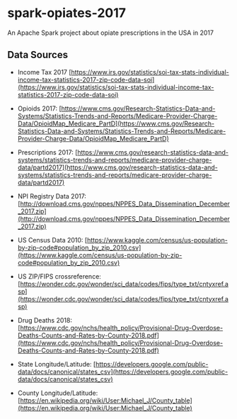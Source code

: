 # spark-opiates-2017
An Apache Spark project about opiate prescriptions in the USA in 2017

## Data Sources
* Income Tax 2017 [https://www.irs.gov/statistics/soi-tax-stats-individual-income-tax-statistics-2017-zip-code-data-soi](https://www.irs.gov/statistics/soi-tax-stats-individual-income-tax-statistics-2017-zip-code-data-soi)

* Opioids 2017: [https://www.cms.gov/Research-Statistics-Data-and-Systems/Statistics-Trends-and-Reports/Medicare-Provider-Charge-Data/OpioidMap_Medicare_PartD](https://www.cms.gov/Research-Statistics-Data-and-Systems/Statistics-Trends-and-Reports/Medicare-Provider-Charge-Data/OpioidMap_Medicare_PartD)  

* Prescriptions 2017: [https://www.cms.gov/research-statistics-data-and-systems/statistics-trends-and-reports/medicare-provider-charge-data/partd2017](https://www.cms.gov/research-statistics-data-and-systems/statistics-trends-and-reports/medicare-provider-charge-data/partd2017)

* NPI Registry Data 2017: [http://download.cms.gov/nppes/NPPES_Data_Dissemination_December_2017.zip](http://download.cms.gov/nppes/NPPES_Data_Dissemination_December_2017.zip)

* US Census Data 2010: [https://www.kaggle.com/census/us-population-by-zip-code#population_by_zip_2010.csv](https://www.kaggle.com/census/us-population-by-zip-code#population_by_zip_2010.csv)

* US ZIP/FIPS crossreference: [https://wonder.cdc.gov/wonder/sci_data/codes/fips/type_txt/cntyxref.asp](https://wonder.cdc.gov/wonder/sci_data/codes/fips/type_txt/cntyxref.asp)

* Drug Deaths 2018: [https://www.cdc.gov/nchs/health_policy/Provisional-Drug-Overdose-Deaths-Counts-and-Rates-by-County-2018.pdf](https://www.cdc.gov/nchs/health_policy/Provisional-Drug-Overdose-Deaths-Counts-and-Rates-by-County-2018.pdf)

* State Longitude/Latitude: [https://developers.google.com/public-data/docs/canonical/states_csv](https://developers.google.com/public-data/docs/canonical/states_csv)

* County Longitude/Latitude: [https://en.wikipedia.org/wiki/User:Michael_J/County_table](https://en.wikipedia.org/wiki/User:Michael_J/County_table)